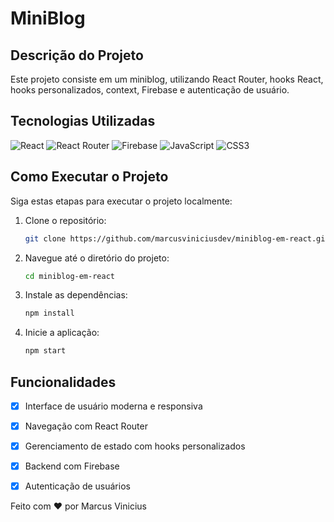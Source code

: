 
# MiniBlog

## Descrição do Projeto

Este projeto consiste em um miniblog, utilizando React Router, hooks React, hooks personalizados, context, Firebase e autenticação de usuário.

## Tecnologias Utilizadas

![React](https://img.shields.io/badge/React-20232A?style=for-the-badge&logo=react&logoColor=61DAFB)
![React Router](https://img.shields.io/badge/React_Router-CA4245?style=for-the-badge&logo=react-router&logoColor=white)
![Firebase](https://img.shields.io/badge/Firebase-FFCA28?style=for-the-badge&logo=firebase&logoColor=black)
![JavaScript](https://img.shields.io/badge/JavaScript-323330?style=for-the-badge&logo=javascript&logoColor=F7DF1E)
![CSS3](https://img.shields.io/badge/CSS3-1572B6?style=for-the-badge&logo=css3&logoColor=white)

## Como Executar o Projeto

Siga estas etapas para executar o projeto localmente:

1. Clone o repositório:
   ```bash
   git clone https://github.com/marcusviniciusdev/miniblog-em-react.git
   ```

2. Navegue até o diretório do projeto:
   ```bash
   cd miniblog-em-react
   ```

3. Instale as dependências:
   ```bash
   npm install
   ```

4. Inicie a aplicação:
   ```bash
   npm start
   ```

## Funcionalidades

- [x] Interface de usuário moderna e responsiva
- [x] Navegação com React Router
- [x] Gerenciamento de estado com hooks personalizados
- [x] Backend com Firebase
- [x] Autenticação de usuários


Feito com ❤️ por Marcus Vinicius

